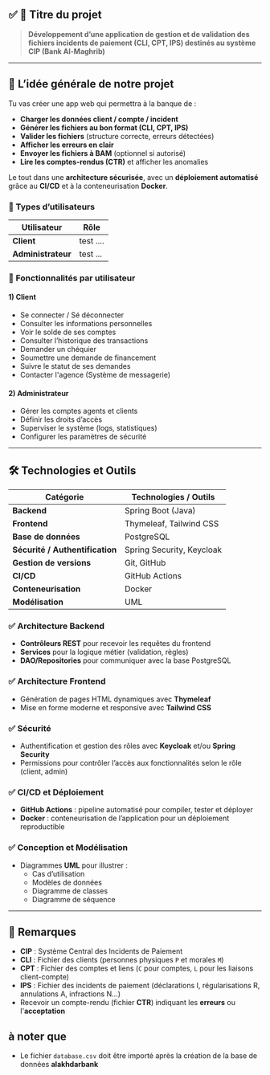 ## ✅ 🎯 Titre du projet

> **Développement d’une application de gestion et de validation des fichiers incidents de paiement (CLI, CPT, IPS) destinés au système CIP (Bank Al-Maghrib)**

---

## 🧱 L’idée générale de notre projet

Tu vas créer une app web qui permettra à la banque de :

- **Charger les données client / compte / incident**
- **Générer les fichiers au bon format (CLI, CPT, IPS)**
- **Valider les fichiers** (structure correcte, erreurs détectées)
- **Afficher les erreurs en clair**
- **Envoyer les fichiers à BAM** (optionnel si autorisé)
- **Lire les comptes-rendus (CTR)** et afficher les anomalies

Le tout dans une **architecture sécurisée**, avec un **déploiement automatisé** grâce au **CI/CD** et à la conteneurisation **Docker**.

### 👥 Types d’utilisateurs

| Utilisateur | Rôle |
|----------------|-------------------------------------------|
| **Client** | test .... |
| **Administrateur** | test ... |

### 📌 Fonctionnalités par utilisateur

#### 1) Client

- Se connecter / Sé déconnecter
- Consulter les informations personnelles
- Voir le solde de ses comptes
- Consulter l’historique des transactions
- Demander un chéquier
- Soumettre une demande de financement
- Suivre le statut de ses demandes
- Contacter l'agence (Système de messagerie)

#### 2) Administrateur

- Gérer les comptes agents et clients
- Définir les droits d’accès
- Superviser le système (logs, statistiques)
- Configurer les paramètres de sécurité

---

## **🛠️ Technologies et Outils**

| Catégorie | Technologies / Outils |
|-----------------|-----------------------------|
| **Backend** | Spring Boot (Java) |
| **Frontend** | Thymeleaf, Tailwind CSS |
| **Base de données** | PostgreSQL |
| **Sécurité / Authentification** | Spring Security, Keycloak |
| **Gestion de versions** | Git, GitHub |
| **CI/CD** | GitHub Actions |
| **Conteneurisation** | Docker |
| **Modélisation** | UML |

### ✅ Architecture Backend

- **Contrôleurs REST** pour recevoir les requêtes du frontend
- **Services** pour la logique métier (validation, règles)
- **DAO/Repositories** pour communiquer avec la base PostgreSQL

### ✅ Architecture Frontend

- Génération de pages HTML dynamiques avec **Thymeleaf**
- Mise en forme moderne et responsive avec **Tailwind CSS**

### ✅ Sécurité

- Authentification et gestion des rôles avec **Keycloak** et/ou **Spring Security**
- Permissions pour contrôler l’accès aux fonctionnalités selon le rôle (client, admin)


### ✅ CI/CD et Déploiement

- **GitHub Actions** : pipeline automatisé pour compiler, tester et déployer
- **Docker** : conteneurisation de l’application pour un déploiement reproductible

### ✅ Conception et Modélisation

- Diagrammes **UML** pour illustrer :
  - Cas d’utilisation
  - Modèles de données
  - Diagramme de classes
  - Diagramme de séquence

--- 
## 📌 Remarques

- **CIP** : Système Central des Incidents de Paiement
- **CLI** : Fichier des clients (personnes physiques `P` et morales `M`)
- **CPT** : Fichier des comptes et liens (`C` pour comptes, `L` pour les liaisons client-compte)
- **IPS** : Fichier des incidents de paiement (déclarations I, régularisations R, annulations A, infractions N…)
- Recevoir un compte-rendu (fichier **CTR**) indiquant les **erreurs** ou l'**acceptation**

## à noter que 
- Le fichier `database.csv` doit être importé après la création de la base de données **alakhdarbank**

